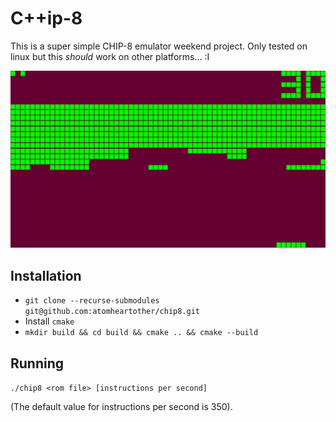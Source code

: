 # C++ip-8
This is a super simple CHIP-8 emulator weekend project.
Only tested on linux but this *should* work on other platforms... :I

!["Brick screenshot"](res/screenshot.png?raw=true)

## Installation
- `git clone --recurse-submodules git@github.com:atomheartother/chip8.git`
- Install `cmake`
- `mkdir build && cd build && cmake .. && cmake --build`

## Running
`./chip8 <rom file> [instructions per second]`

(The default value for instructions per second is 350).